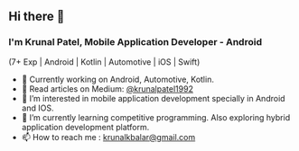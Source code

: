 ## Hi there 👋
### I'm Krunal Patel, Mobile Application Developer - Android
(7+ Exp | Android | Kotlin | Automotive | iOS | Swift)

- 👀 Currently working on Android, Automotive, Kotlin.
- 📝 Read articles on Medium: [@krunalpatel1992](https://medium.com/@krunalpatel1992)
- 👀 I’m interested in mobile application development specially in Android and IOS. 
- 🌱 I’m currently learning competitive programming. Also exploring hybrid application development platform.
- 📫 How to reach me : krunalkbalar@gmail.com

<!---
- 💞️ I’m looking to collaborate on ...
- 📫 How to reach me ...
--->
<!---
krunal1992/krunal1992 is a ✨ special ✨ repository because its `README.md` (this file) appears on your GitHub profile.
You can click the Preview link to take a look at your changes.
--->
